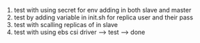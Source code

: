 
1. test with using secret for env adding in both slave and master
2. test by adding variable in init.sh for replica user and their pass
3. test with scalling replicas of in slave
4. test with using ebs csi driver --> test --> done
